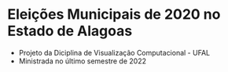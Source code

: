 # Eleições Municipais de 2020 no Estado de Alagoas

* Projeto da Diciplina de Visualização Computacional - UFAL 
* Ministrada no último semestre de 2022
